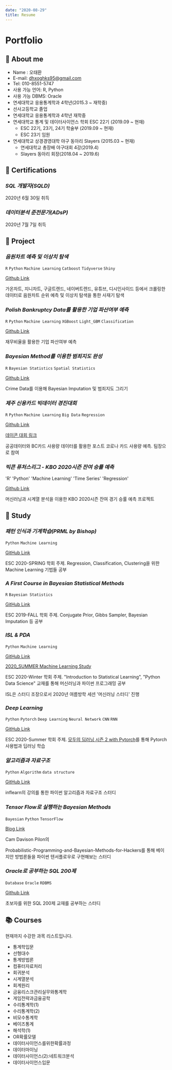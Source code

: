 ```yaml
---
date: "2020-08-29"
title: Resume
---
```


Portfolio
=============

📝 About me
-------------
* Name : 오태환
* E-mail: dhxoghks95@gmail.com
* Tel: 010-8551-5747
* 사용 가능 언어: R, Python
* 사용 가능 DBMS: Oracle
* 연세대학교 응용통계학과 4학년(2015.3 ~ 재학중)
* 선사고등학교 졸업
* 연세대학교 응용통계학과 4학년 재학중
* 연세대학교 통계 및 데이터사이언스 학회 ESC 22기 (2019.09 ~ 현재)
  * ESC 22기, 23기, 24기 학술부 (2019.09 ~ 현재)
  * ESC 23기 임원
* 연세대학교 상경경영대학 야구 동아리 Slayers (2015.03 ~ 현재)
  * 연세대학교 총장배 야구대회 4강(2019.4)
  * Slayers 동아리 회장(2018.04 ~ 2019.6)

📝 Certifications
-------------
### _SQL 개발자(SQLD)_

2020년 6월 30일 취득

### _데이터분석 준전문가(ADsP)_

2020년 7월 7일 취득



📝 Project
-------------

### _음원차트 예측 및 이상치 탐색_
`R` `Python` `Machine Learning` `Catboost` `Tidyverse` `Shiny`

[Github Link](https://github.com/YooGunWook/1nurse4stat) <br>

가온차트, 지니차트, 구글트렌드, 네이버트렌드, 유튜브, 디시인사이드 등에서 크롤링한 데이터로 음원차트 순위 예측 및 이상치 탐색을 통한 사재기 탐색

### _Polish Bankruptcy Data를 활용한 기업 파산여부 예측_
`R` `Python` `Machine Learning` `XGBoost` `Light_GBM` `Classification`

[Github Link](https://github.com/dhxoghks95/ESC20SPRING_team4) <br>

재무비율을 활용한 기업 파산여부 예측

### _Bayesian Method를 이용한 범죄지도 완성_
`R` `Bayesian Statistics` `Spatial Statistics`

[Github Link](https://github.com/YonseiESC/ESC-19FALL/tree/master/group6) <br>

Crime Data를 이용해 Bayesian Imputation 및 범죄지도 그리기

### _제주 신용카드 빅데이터 경진대회_
`R` `Python` `Machine Learning` `Big Data` `Regression`

[Github Link](https://github.com/dhxoghks95/2020_jeju_creditcard) <br>

[데이콘 대회 링크](https://dacon.io/competitions/official/235615/overview/)<br>

공공데이터와 BC카드 사용량 데이터를 활용한 포스트 코로나 카드 사용량 예측. 팀장으로 참여

### _빅콘 퓨처스리그 - KBO 2020시즌 잔여 승률 예측_
'R' 'Python' 'Machine Learning' 'Time Series' 'Regression'

[Github Link](https://github.com/dhxoghks95/Baseball_ChilliShrimp)

머신러닝과 시계열 분석을 이용한 KBO 2020시즌 잔여 경기 승률 예측 프로젝트


📝 Study 
-------------

### _패턴 인식과 기계학습(PRML by Bishop)_
`Python` `Machine Learning`

[GitHub Link](https://github.com/YonseiESC/ESC-20SPRING) <br>

ESC 2020-SPRING 학회 주제. Regression, Classification, Clustering을 위한 Machine Learning 기법들 공부

### _A First Course in Bayesian Statistical Methods_
`R` `Bayesian Statistics`

[GitHub Link](https://github.com/YonseiESC/ESC-19FALL) <br>

ESC 2019-FALL 학회 주제. Conjugate Prior, Gibbs Sampler, Bayesian Imputation 등 공부

### _ISL & PDA_
`Python` `Machine Learning`

[GitHub Link](https://github.com/YonseiESC/ESC-20WINTER) <br>

[2020_SUMMER Machine Learning Study](https://github.com/dhxoghks95/ESC_2020SUMMER_ML) <br>

ESC 2020-Winter 학회 주제. "Introduction to Statistical Learning", "Python Data Science" 교재를 통해 머신러닝과 파이썬 프로그래밍 공부

ISL은 스터디 조장으로서 2020년 여름방학 세션 '머신러닝 스터디' 진행

### _Deep Learning_
`Python` `Pytorch` `Deep Learning` `Neural Network` `CNN` `RNN`

[GitHub Link](https://github.com/dhxoghks95/ESC-20SUMMER) <br>

ESC 2020-Summer 학회 주제. [모두의 딥러닝 시즌 2 with Pytorch](https://www.youtube.com/watch?v=7eldOrjQVi0&list=PLQ28Nx3M4JrhkqBVIXg-i5_CVVoS1UzAv)를 통해 Pytorch 사용법과 딥러닝 학습

### _알고리즘과 자료구조_
`Python` `Algorithm` `data structure`

[GitHub Link](https://github.com/dhxoghks95/Python_Algorithm)

inflearn의 강의를 통한 파이썬 알고리즘과 자료구조 스터디

### _Tensor Flow로 실행하는 Bayesian Methods_
`Bayesian` `Python` `TensorFlow`

[Blog Link](https://dhxoghks95.github.io/tags/bayesian/)

Cam Davison Pilon의

Probabilistic-Programming-and-Bayesian-Methods-for-Hackers를 통해 베이지안 방법론들을 파이썬 텐서플로우로 구현해보는 스터디

### _Oracle로 공부하는 SQL 200제_
`Database` `Oracle` `RDBMS`

[Github Link](https://github.com/dhxoghks95/sql_start)

초보자를 위한 SQL 200제 교재를 공부하는 스터디




📚 Courses
-------------
현재까지 수강한 과목 리스트입니다. 

- 통계학입문
- 선형대수
- 통계방법론
- 컴퓨터자료처리
- 회귀분석
- 시계열분석
- 회계원리
- 금융리스크관리실무와통계학
- 게임전략과금융공학
- 수리통계학(1)
- 수리통계학(2)
- 비모수통계학
- 베이즈통계
- 해석학(1)
- OR확률모델
- 데이터사이언스를위한확률과정
- 데이터마이닝
- 데이터사이언스(2):네트워크분석
- 데이터사이언스입문
